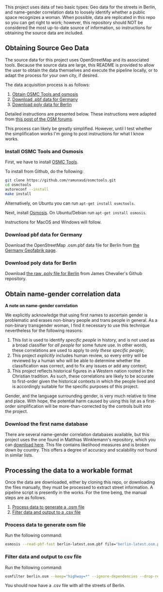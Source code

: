 This project uses data of two basic types: Geo data for the streets in Berlin, and name-gender correlation data to loosely identify whether a public space recognizes a woman. When possible, data are replicated in this repo so you can get right to work; however, this repository should NOT be considered the most up-to-date source of information, so instructions for obtaining the source data are included.

## Obtaining Source Geo Data

The source data for this project uses OpenStreetMap and its associated tools. Because the source data are large, this README is provided to allow the user to obtain the data themselves and execute the pipeline locally, or to adapt the process for your own city, if desired.

The data acquisition process is as follows:

1. [Obtain OSMC Tools and osmosis](#install-osmc-tools-and-osmosis)
2. [Download .pbf data for Germany](#download-pbf-data-for-germany)
3. [Download poly data for Berlin](#download-poly-data-for-berlin)

Detailed instructions are presented below. These instructions were adapted from [this post of the OSM forums](https://help.openstreetmap.org/questions/9816/the-best-way-to-extract-street-list).

This process can likely be greatly simplified. However, until I test whether the simplification works I'm going to post instructions for what I know works.

### Install OSMC Tools and Osmosis

First, we have to install [OSMC Tools](https://github.com/ramunasd/osmctools).

To install from Github, do the following:

```sh
git clone https://github.com/ramunasd/osmctools.git
cd osmctools
autoreconf --install
make install
```

Alternatively, on Ubuntu you can run `apt-get install osmctools`.

Next, install [Osmosis](https://wiki.openstreetmap.org/wiki/Osmosis). On Ubuntu/Debian run `apt-get install osmosis`.

Instructions for MacOS and Windows will follow.

### Download pbf data for Germany

Download the OpenStreetMap .osm.pbf data file for Berlin from [the Germany Geofabrik page](http://download.geofabrik.de/europe/germany.html).

### Download poly data for Berlin

Download [the raw .poly file for Berlin](https://github.com/JamesChevalier/cities/blob/master/germany/berlin/berlin_berlin.poly) from James Chevalier's Github repository.

## Obtain name-gender correlation data

**A note on name-gender correlation**

We explicitly acknowledge that using first names to ascertain gender is problematic and erases non-binary people and trans people in general. As a non-binary transgender woman, I find it necessary to use this technique nevertheless for the following reasons:

1. This list is used to identify _specific people_ in history, and is not used as a broad classifier for _all people_ for some future use. In other words, these correlations are used to apply to _only these specific people_;
2. This project _explicitly_ includes human review, so every entry will be reviewed by a human who will be able to determine whether the classification was correct, and to fix any issues or add any context;
3. This project reflects historical figures in a Western nation rooted in the Christian tradition. As such, these correlations are likely to be accurate to first-order given the historical contexts in which the people lived and is accordingly suitable for the specific purposes of this project.

Gender, and the language surrounding gender, is very much relative to time and place. With hope, the potential harm caused by using this list as a first-order simplification will be more-than-corrected by the controls built into the project.

### Download the first name database

There are several name-gender correlation databases available, but this project uses the one found in Matthias Winklemann's repository, which you can [download here](https://github.com/MatthiasWinkelmann/firstname-database/blob/master/firstnames.csv). This file contains likelihood measures and is broken down by country. This offers a degree of accuracy and scalability not found in similar lists.

## Processing the data to a workable format

Once the data are downloaded, either by cloning this repo, or downloading the files manually, they must be processed to extract street information. A pipeline script is presently in the works. For the time being, the manual steps are as follows.

1. [Process data to generate a .osm file](#process-data-to-generate-osm-file)
2. [Filter data and output to a .csv file](#filter-data-and-output-to-csv-file)

### Process data to generate osm file

Run the following command:

```sh
osmosis --read-pbf-fast berlin-latest.osm.pbf file="berlin-latest.osm.pbf" --bounding-polygon file="berlin.poly" --write-xml file="berlin.osm"
```

### Filter data and output to csv file

Run the following command:

```sh
osmfilter berlin.osm --keep="highway=*" --ignore-dependencies --drop-relations --drop-nodes | osmconvert - --csv="@oname @id highway name" > berlin-streets.csv
```

You should now have a .csv file with all the streets of Berlin.

